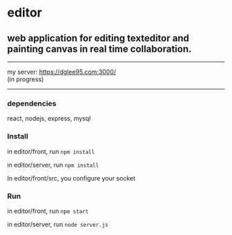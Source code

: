 # editor

## web application for editing texteditor and painting canvas in real time collaboration.  

___
my server: https://dglee95.com:3000/  
(in progress)
___

### dependencies  
react, nodejs, express, mysql


### Install
in editor/front, run
```npm install```

in editor/server, run
```npm install```

In editor/front/src, you configure your socket

### Run
in editor/front, run
```npm start```

in editor/server, run
```node server.js```

